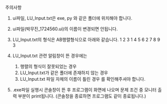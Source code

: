 주의사항

1. ui파일, LU_Input.txt은 exe, py 와 같은 폴더에 위치해야 합니다.

2. ui파일(박무진_1724560.ui)의 이름이 변경되면 안됩니다.

3. LU_Input.txt의 형식은 AB행렬형식으로 아래와 같습니다.
1 2 3 1
4 5 6 2
7 8 9 3

4. LU_Input.txt 관련 알림창이 뜬 경우에는
   1) 행렬의 형식이 잘못되었는 경우
   2) LU_Input.txt가 같은 폴더에 존재하지 않는 경우
   3) LU_Input.txt 파일 자체의 이름이 틀린 경우
를 확인해주셔야 합니다.

5. .exe파일 실행시 콘솔창이 뜬 후 프로그램이 화면에 나오며
    문제 조건 중 모니터 출력 부분이 print됩니다.
    (콘솔창을 종료하면 프로그램도 같이 종료됩니다.) 